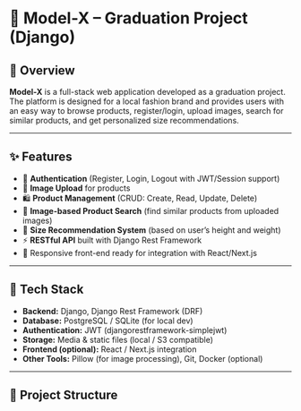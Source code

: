 # 🚀 Model-X – Graduation Project (Django)

## 📌 Overview
**Model-X** is a full-stack web application developed as a graduation project.  
The platform is designed for a local fashion brand and provides users with an easy way to browse products, register/login, upload images, search for similar products, and get personalized size recommendations.

---

## ✨ Features
- 👤 **Authentication** (Register, Login, Logout with JWT/Session support)
- 📸 **Image Upload** for products
- 🛍️ **Product Management** (CRUD: Create, Read, Update, Delete)
- 🔎 **Image-based Product Search** (find similar products from uploaded images)
- 📏 **Size Recommendation System** (based on user’s height and weight)
- ⚡ **RESTful API** built with Django Rest Framework
- 📱 Responsive front-end ready for integration with React/Next.js

---

## 🧰 Tech Stack
- **Backend:** Django, Django Rest Framework (DRF)
- **Database:** PostgreSQL / SQLite (for local dev)
- **Authentication:** JWT (djangorestframework-simplejwt)
- **Storage:** Media & static files (local / S3 compatible)
- **Frontend (optional):** React / Next.js integration
- **Other Tools:** Pillow (for image processing), Git, Docker (optional)

---

## 📁 Project Structure

